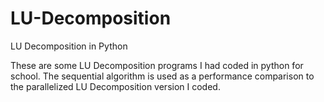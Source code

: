 # LU-Decomposition
LU Decomposition in Python

These are some LU Decomposition programs I had coded in python for school. 
The sequential algorithm is used as a performance comparison to the parallelized LU Decomposition version I coded. 
